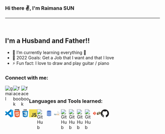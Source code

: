   ### Hi there ✌️, I'm Raimana SUN
  ---
  </br>

  ## I'm a Husband and Father!!


  - 🌱 I’m currently learning everything 🤣
  - 🥅 2022 Goals: Get a Job that I want and that I love
  - ⚡ Fun fact: I love to draw and play guitar / piano

  ### Connect with me:

  [<img align="left" alt="gmail" width="26px" src="https://cdn2.iconfinder.com/data/icons/social-icons-circular-color/512/gmail-128.png"/>][email]
  [<img align="left" alt="facebook" width="26px" src="https://cdn2.iconfinder.com/data/icons/social-media-2285/512/1_Facebook_colored_svg_copy-512.png" href="https://www.facebook.com/raimana.sun"/>][facebook]
  [<img align="left" alt="facebook" width="26px" src="https://cdn1.iconfinder.com/data/icons/logotypes/32/circle-linkedin-128.png"/>][linkedin]


  <br />

  ### Languages and Tools learned:

  <img align="left" alt="Visual Studio Code" width="26px" src="https://raw.githubusercontent.com/github/explore/80688e429a7d4ef2fca1e82350fe8e3517d3494d/topics/visual-studio-code/visual-studio-code.png" />
  <img align="left" alt="HTML5" width="26px" src="https://raw.githubusercontent.com/github/explore/80688e429a7d4ef2fca1e82350fe8e3517d3494d/topics/html/html.png" />
  <img align="left" alt="CSS3" width="26px" src="https://raw.githubusercontent.com/github/explore/80688e429a7d4ef2fca1e82350fe8e3517d3494d/topics/css/css.png" />
  <img align="left" alt="JavaScript" width="26px" src="https://raw.githubusercontent.com/github/explore/80688e429a7d4ef2fca1e82350fe8e3517d3494d/topics/javascript/javascript.png" />
  <img align="left" alt="GitHub" width="26px" src="https://cdn2.iconfinder.com/data/icons/designer-skills/128/code-programming-php-software-develop-command-language-128.png" />
  <img align="left" alt="SQL" width="26px" src="https://raw.githubusercontent.com/github/explore/80688e429a7d4ef2fca1e82350fe8e3517d3494d/topics/sql/sql.png" />
  <img align="left" alt="MySQL" width="26px" src="https://raw.githubusercontent.com/github/explore/80688e429a7d4ef2fca1e82350fe8e3517d3494d/topics/mysql/mysql.png" />
  <img align="left" alt="GitHub" width="26px" src="https://cdn3.iconfinder.com/data/icons/logos-and-brands-adobe/512/267_Python-128.png" />
  <img align="left" alt="GitHub" width="26px" src="https://cdn4.iconfinder.com/data/icons/logos-brands-in-colors/404/c_logo-128.png" />
  <img align="left" alt="GitHub" width="26px" src="https://cdn3.iconfinder.com/data/icons/logos-brands-3/24/logo_brand_brands_logos_linux-128.png" />
  <img align="left" alt="GitHub" width="26px" src="https://img.icons8.com/color/344/kali-linux.png" />
  <img align="left" alt="Git" width="26px" src="https://raw.githubusercontent.com/github/explore/80688e429a7d4ef2fca1e82350fe8e3517d3494d/topics/git/git.png" />
  <img align="left" alt="GitHub" width="26px" src="https://raw.githubusercontent.com/github/explore/78df643247d429f6cc873026c0622819ad797942/topics/github/github.png" />

  </details>

  [email]: raimana.sun@gmail.com
  [facebook]: https://www.facebook.com/raimana.sun/
  [linkedin]: https://www.linkedin.com/in/raimana-sun-62499b176
